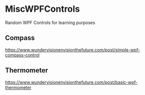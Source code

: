 # MiscWPFControls
Random WPF Controls for learning purposes

## Compass
https://www.wundervisionenvisionthefuture.com/post/simple-wpf-compass-control

## Thermometer
https://www.wundervisionenvisionthefuture.com/post/basic-wpf-thermometer

